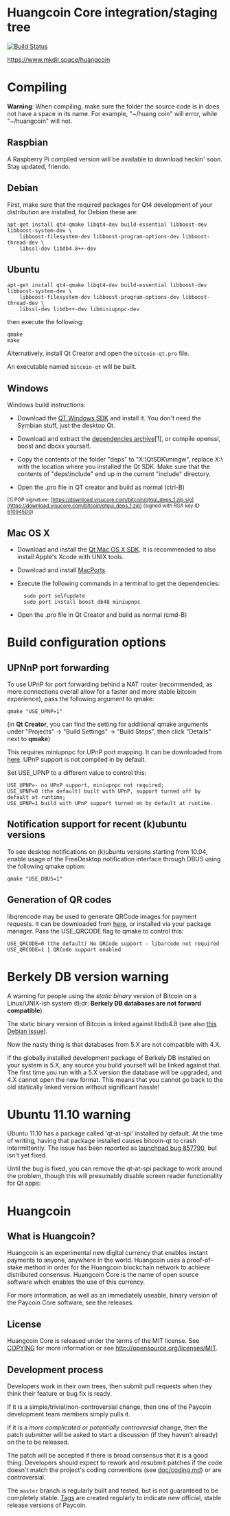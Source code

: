 Huangcoin Core integration/staging tree
=====================================

[![Build Status](https://travis-ci.org/PaycoinFoundation/paycoin.svg?branch=master)](https://travis-ci.org/PaycoinFoundation/paycoin)

https://www.mkdir.space/huangcoin

Compiling
=========

**Warning**: When compiling, make sure the folder the source code is in does not have a space in its name. For example, "~/huang coin" will error, while "~/huangcoin" will not.

Raspbian
--------

A Raspberry Pi compiled version will be available to download heckin' soon. Stay updated, friendo.

Debian
-------

First, make sure that the required packages for Qt4 development of your
distribution are installed, for Debian these are:

    apt-get install qt4-qmake libqt4-dev build-essential libboost-dev libboost-system-dev \
        libboost-filesystem-dev libboost-program-options-dev libboost-thread-dev \
        libssl-dev libdb4.8++-dev

Ubuntu
------

    apt-get install qt4-qmake libqt4-dev build-essential libboost-dev libboost-system-dev \
        libboost-filesystem-dev libboost-program-options-dev libboost-thread-dev \
        libssl-dev libdb++-dev libminiupnpc-dev

then execute the following:

    qmake
    make

Alternatively, install Qt Creator and open the `bitcoin-qt.pro` file.

An executable named `bitcoin-qt` will be built.


Windows
--------

Windows build instructions:

- Download the [QT Windows SDK](http://qt.nokia.com/downloads/sdk-windows-cpp) and install it. You don't need the Symbian stuff, just the desktop Qt.

- Download and extract the [dependencies archive](https://download.visucore.com/bitcoin/qtgui_deps_1.zip)[1], or compile openssl, boost and dbcxx yourself.

- Copy the contents of the folder "deps" to "X:\\QtSDK\\mingw", replace X:\\ with the location where you installed the Qt SDK. Make sure that the contents of "deps\\include" end up in the current "include" directory.

- Open the .pro file in QT creator and build as normal (ctrl-B)

<sub>[1] PGP signature: [https://download.visucore.com/bitcoin/qtgui_deps_1.zip.sig](https://download.visucore.com/bitcoin/qtgui_deps_1.zip) (signed with RSA key ID [610945D0](http://pgp.mit.edu:11371/pks/lookup?op=get&search=0x610945D0))


Mac OS X
--------

- Download and install the [Qt Mac OS X SDK](http://qt.nokia.com/downloads/sdk-mac-os-cpp). It is recommended to also install Apple's Xcode with UNIX tools.

- Download and install [MacPorts](http://www.macports.org/install.php).

- Execute the following commands in a terminal to get the dependencies:

		sudo port selfupdate
		sudo port install boost db48 miniupnpc

- Open the .pro file in Qt Creator and build as normal (cmd-B)


Build configuration options
============================

UPNnP port forwarding
---------------------

To use UPnP for port forwarding behind a NAT router (recommended, as more connections overall allow for a faster and more stable bitcoin experience), pass the following argument to qmake:

    qmake "USE_UPNP=1"

(in **Qt Creator**, you can find the setting for additional qmake arguments under "Projects" -> "Build Settings" -> "Build Steps", then click "Details" next to **qmake**)

This requires miniupnpc for UPnP port mapping.  It can be downloaded from
[here](http://miniupnp.tuxfamily.org/files/).  UPnP support is not compiled in by default.

Set USE_UPNP to a different value to control this:

	USE_UPNP=- no UPnP support, miniupnpc not required;
	USE_UPNP=0 (the default) built with UPnP, support turned off by default at runtime;
	USE_UPNP=1 build with UPnP support turned on by default at runtime.


Notification support for recent (k)ubuntu versions
---------------------------------------------------

To see desktop notifications on (k)ubuntu versions starting from 10.04, enable usage of the
FreeDesktop notification interface through DBUS using the following qmake option:

    qmake "USE_DBUS=1"

Generation of QR codes
-----------------------

libqrencode may be used to generate QRCode images for payment requests.
It can be downloaded from [here](http://fukuchi.org/works/qrencode/index.html.en), or installed via your package manager. Pass the USE_QRCODE
flag to qmake to control this:

	USE_QRCODE=0 (the default) No QRCode support - libarcode not required
	USE_QRCODE=1 | QRCode support enabled


Berkely DB version warning
==========================

A warning for people using the *static binary* version of Bitcoin on a Linux/UNIX-ish system (tl;dr: **Berkely DB databases are not forward compatible**).

The static binary version of Bitcoin is linked against libdb4.8 (see also [this Debian issue](http://bugs.debian.org/cgi-bin/bugreport.cgi?bug=621425)).

Now the nasty thing is that databases from 5.X are not compatible with 4.X.

If the globally installed development package of Berkely DB installed on your system is 5.X, any source you
build yourself will be linked against that. The first time you run with a 5.X version the database will be upgraded,
and 4.X cannot open the new format. This means that you cannot go back to the old statically linked version without
significant hassle!


Ubuntu 11.10 warning
====================

Ubuntu 11.10 has a package called 'qt-at-spi' installed by default.  At the time of writing, having that package
installed causes bitcoin-qt to crash intermittently.  The issue has been reported as [launchpad bug 857790](https://bugs.launchpad.net/ubuntu/+source/qt-at-spi/+bug/857790), but
isn't yet fixed.

Until the bug is fixed, you can remove the qt-at-spi package to work around the problem, though this will presumably
disable screen reader functionality for Qt apps:

Huangcoin
=======

What is Huangcoin?
----------------

Huangcoin is an experimental new digital currency that enables instant payments to
anyone, anywhere in the world. Huangcoin uses a proof-of-stake method in order for
the Huangcoin blockchain network to achieve distributed consensus. Huangcoin Core is
the name of open source software which enables the use of this currency.

For more information, as well as an immediately useable, binary version of the
Paycoin Core software, see the releases.

License
-------

Huangcoin Core is released under the terms of the MIT license. See [COPYING](COPYING) for more
information or see http://opensource.org/licenses/MIT.

Development process
-------------------

Developers work in their own trees, then submit pull requests when they think
their feature or bug fix is ready.

If it is a simple/trivial/non-controversial change, then one of the Paycoin
development team members simply pulls it.

If it is a *more complicated or potentially controversial* change, then the patch
submitter will be asked to start a discussion (if they haven't already) on the
to be released.

The patch will be accepted if there is broad consensus that it is a good thing.
Developers should expect to rework and resubmit patches if the code doesn't
match the project's coding conventions (see [doc/coding.md](doc/coding.md)) or are
controversial.

The `master` branch is regularly built and tested, but is not guaranteed to be
completely stable. [Tags](https://github.com/PaycoinFoundation/paycoin/tags) are created
regularly to indicate new official, stable release versions of Paycoin.
